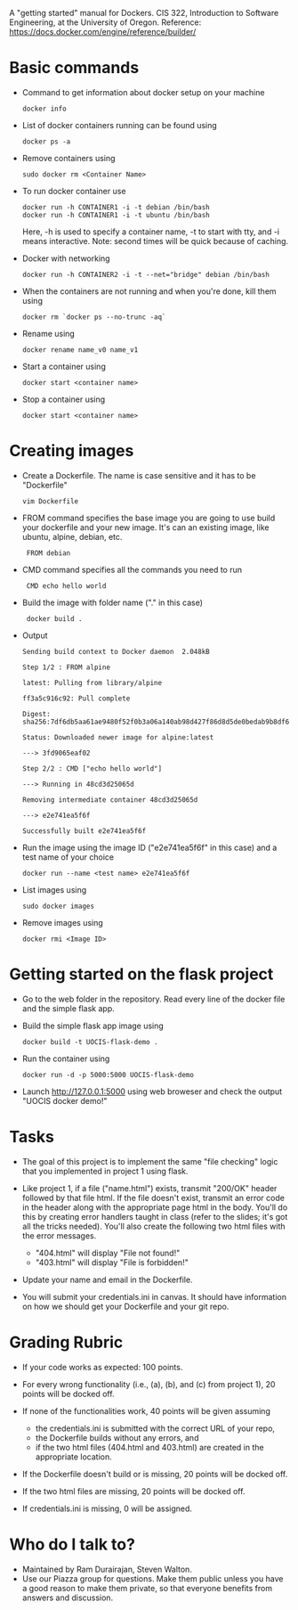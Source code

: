 A "getting started" manual for Dockers. CIS 322, Introduction to Software Engineering, at the University of Oregon. Reference: https://docs.docker.com/engine/reference/builder/

# Basic commands

* Command to get information about docker setup on your machine

  ```
  docker info
  ```

* List of docker containers running can be found using

  ```
  docker ps -a
  ```

* Remove containers using

  ```
  sudo docker rm <Container Name>
  ```

* To run docker container use

  ```
  docker run -h CONTAINER1 -i -t debian /bin/bash
  docker run -h CONTAINER1 -i -t ubuntu /bin/bash
  ```

  Here, -h is used to specify a container name, -t to start with tty, and -i means interactive. Note: second times will be quick because of caching.

* Docker with networking

  ```
  docker run -h CONTAINER2 -i -t --net="bridge" debian /bin/bash
  ```

* When the containers are not running and when you're done, kill them using

  ```
  docker rm `docker ps --no-trunc -aq`
  ```

* Rename using

  ```
  docker rename name_v0 name_v1
  ```

* Start a container using

  ```
  docker start <container name>
  ```

* Stop a container using

  ```
  docker start <container name>
  ```

# Creating images

* Create a Dockerfile. The name is case sensitive and it has to be "Dockerfile"

  ```
  vim Dockerfile
  ```

* FROM command specifies the base image you are going to use build your dockerfile and your new image. It's can an existing image, like ubuntu, alpine, debian, etc.

  ```
   FROM debian
  ```

* CMD command specifies all the commands you need to run

  ```
   CMD echo hello world
  ```

* Build the image with folder name ("." in this case)

  ```
   docker build .
  ```

* Output

  ```
  Sending build context to Docker daemon  2.048kB
  ```
  
  ```
  Step 1/2 : FROM alpine  
  ```
  
  ```
  latest: Pulling from library/alpine  
  ```
  
  ```
  ff3a5c916c92: Pull complete  
  ```
  
  ```
  Digest: sha256:7df6db5aa61ae9480f52f0b3a06a140ab98d427f86d8d5de0bedab9b8df6b1c0  
  ```
  
  ```
  Status: Downloaded newer image for alpine:latest  
  ```
  
  ```
  ---> 3fd9065eaf02  
  ```
  
  ```
  Step 2/2 : CMD ["echo hello world"]  
  ```
  
  ```
  ---> Running in 48cd3d25065d  
  ```
  
  ```
  Removing intermediate container 48cd3d25065d  
  ```
  
  ```
  ---> e2e741ea5f6f  
  ```
  
  ```
  Successfully built e2e741ea5f6f  
  ```

* Run the image using the image ID ("e2e741ea5f6f" in this case) and a test name of your choice

  ```
  docker run --name <test name> e2e741ea5f6f
  ```

* List images using

  ```
  sudo docker images
  ```

* Remove images using

  ```
  docker rmi <Image ID>
  ```

# Getting started on the flask project

* Go to the web folder in the repository. Read every line of the docker file and the simple flask app.

* Build the simple flask app image using

  ```
  docker build -t UOCIS-flask-demo .
  ```
  
* Run the container using
  
  ```
  docker run -d -p 5000:5000 UOCIS-flask-demo
  ```

* Launch http://127.0.0.1:5000 using web broweser and check the output "UOCIS docker demo!"

# Tasks

* The goal of this project is to implement the same "file checking" logic that you implemented in project 1 using flask. 

* Like project 1, if a file ("name.html") exists, transmit "200/OK" header followed by that file html. If the file doesn't exist, transmit an error code in the header along with the appropriate page html in the body. You'll do this by creating error handlers taught in class (refer to the slides; it's got all the tricks needed). You'll also create the following two html files with the error messages. 
    * "404.html" will display "File not found!"
    * "403.html" will display "File is forbidden!"
    
* Update your name and email in the Dockerfile.

* You will submit your credentials.ini in canvas. It should have information on how we should get your Dockerfile and your git repo. 

# Grading Rubric
* If your code works as expected: 100 points.

* For every wrong functionality (i.e., (a), (b), and (c) from project 1), 20 points will be docked off. 

* If none of the functionalities work, 40 points will be given assuming 
    * the credentials.ini is submitted with the correct URL of your repo, 
    * the Dockerfile builds without any errors, and 
    * if the two html files (404.html and 403.html) are created in the appropriate location. 
    
* If the Dockerfile doesn't build or is missing, 20 points will be docked off.

* If the two html files are missing, 20 points will be docked off.

* If credentials.ini is missing, 0 will be assigned.

# Who do I talk to? ###

* Maintained by Ram Durairajan, Steven Walton.
* Use our Piazza group for questions. Make them public unless you have a good reason to make them private, so that everyone benefits from answers and discussion. 